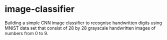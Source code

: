 # image-classifier
Building a simple CNN image classifier to recognise handwritten digits using MNIST data set that consist of 28 by 28 grayscale handwritten images of numbers from 0 to 9. 
